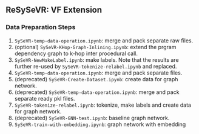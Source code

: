## ReSySeVR: VF Extension

### Data Preparation Steps

1. `SySeVR-temp-data-operation.ipynb`: merge and pack separate raw files.
2. (optional) `SySeVR-KHop-Graph-Inlining.ipynb`: extend the prgram dependency graph to k-hop inter procedural call.
3. `SySeVR-NewMakeLabel.ipynb`: make labels. Note that the results are further re-used by `SySeVR-tokenize-relabel.ipynb` and replaced.
4. `SySeVR-temp-data-operation.ipynb`: merge and pack separate files.
5. (deprecated) `SySeVR-Create-Dataset.ipynb`: create data for graph network.
6. (deprecated) `SySeVR-temp-data-operation.ipynb`: merge and pack separate ready pkl files.
7. `SySeVR-tokenize-relabel.ipynb`: tokenize, make labels and create data for graph network.
8. (deprecated) `SySeVR-GNN-test.ipynb`: baseline graph network.
9. `SySeVR-train-with-embedding.ipynb`: graph network with embedding

